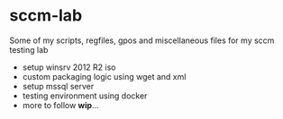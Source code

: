 # sccm-lab
Some of my scripts, regfiles, gpos and miscellaneous files for my sccm testing lab

- setup winsrv 2012 R2 iso
- custom packaging logic using wget and xml
- setup mssql server
- testing environment using docker
- more to follow **wip**...
